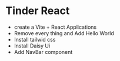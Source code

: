 # Tinder React

- create a Vite + React Applications
- Remove every thing and Add Hello World
- Install tailwid css 
- Install Daisy Ui 
- Add NavBar component